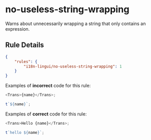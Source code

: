 # no-useless-string-wrapping

Warns about unnecessarily wrapping a string that only contains an expression.

## Rule Details

```json
{    
    "rules": {
        "i18n-lingui/no-useless-string-wrapping": 1
    }
}
```

Examples of **incorrect** code for this rule:

```js
<Trans>{name}</Trans>;
```

```js
t`${name}`;
```

Examples of **correct** code for this rule:

```js
<Trans>Hello {name}</Trans>;
```

```js
t`hello ${name}`;
```

